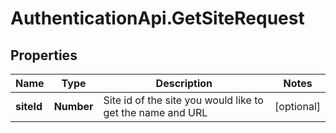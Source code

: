 # AuthenticationApi.GetSiteRequest

## Properties

Name | Type | Description | Notes
------------ | ------------- | ------------- | -------------
**siteId** | **Number** | Site id of the site you would like to get the name and URL | [optional] 


